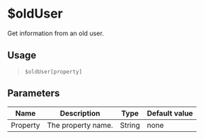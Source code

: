 # $oldUser
Get information from an old user.
## Usage
> `$oldUser[property]`
## Parameters
|   Name   |    Description     |  Type  | Default value |
|----------|--------------------|--------|---------------|
| Property | The property name. | String | none          |
